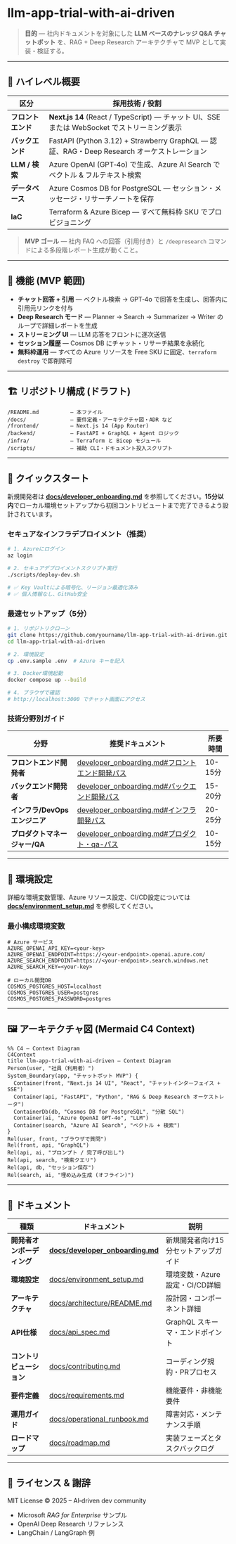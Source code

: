 # llm-app-trial-with-ai-driven

> **目的** — 社内ドキュメントを対象にした **LLM ベースのナレッジ Q\&A チャットボット** を、RAG + Deep Research アーキテクチャで MVP として実装・検証する。

---

## 🌟 ハイレベル概要

| 区分           | 採用技術 / 役割                                                                    |
| ------------ | ---------------------------------------------------------------------------- |
| **フロントエンド**  | **Next.js 14** (React / TypeScript) — チャット UI、SSE または WebSocket でストリーミング表示   |
| **バックエンド**   | FastAPI (Python 3.12) + Strawberry GraphQL — 認証、RAG・Deep Research オーケストレーション |
| **LLM / 検索** | Azure OpenAI (GPT‑4o) で生成、Azure AI Search でベクトル & フルテキスト検索                   |
| **データベース**   | Azure Cosmos DB for PostgreSQL — セッション・メッセージ・リサーチノートを保存                      |
| **IaC**      | Terraform & Azure Bicep — すべて無料枠 SKU でプロビジョニング                               |

> **MVP ゴール** — 社内 FAQ への回答（引用付き）と `/deepresearch` コマンドによる多段階レポート生成が動くこと。

---

## 📑 機能 (MVP 範囲)

* **チャット回答 + 引用** — ベクトル検索 → GPT‑4o で回答を生成し、回答内に引用元リンクを付与
* **Deep Research モード** — Planner → Search → Summarizer → Writer のループで詳細レポートを生成
* **ストリーミング UI** — LLM 応答をフロントに逐次送信
* **セッション履歴** — Cosmos DB にチャット・リサーチ結果を永続化
* **無料枠運用** — すべての Azure リソースを Free SKU に固定、`terraform destroy` で即削除可

---

## 🏗️ リポジトリ構成 (ドラフト)

```text
/README.md          – 本ファイル
/docs/              – 要件定義・アーキテクチャ図・ADR など
/frontend/          – Next.js 14 (App Router)
/backend/           – FastAPI + GraphQL + Agent ロジック
/infra/             – Terraform と Bicep モジュール
/scripts/           – 補助 CLI・ドキュメント投入スクリプト
```

---

## 🚀 クイックスタート

新規開発者は **[docs/developer_onboarding.md](docs/developer_onboarding.md)** を参照してください。**15分以内**でローカル環境セットアップから初回コントリビュートまで完了できるよう設計されています。

### セキュアなインフラデプロイメント（推奨）

```bash
# 1. Azureにログイン
az login

# 2. セキュアデプロイメントスクリプト実行
./scripts/deploy-dev.sh

# ✅ Key Vaultによる暗号化、リージョン最適化済み
# ✅ 個人情報なし、GitHub安全
```

### 最速セットアップ（5分）

```bash
# 1. リポジトリクローン
git clone https://github.com/yourname/llm-app-trial-with-ai-driven.git
cd llm-app-trial-with-ai-driven

# 2. 環境設定
cp .env.sample .env  # Azure キーを記入

# 3. Docker環境起動
docker compose up --build

# 4. ブラウザで確認
# http://localhost:3000 でチャット画面にアクセス
```

### 技術分野別ガイド

| 分野                    | 推奨ドキュメント                                                                                                            | 所要時間    |
| --------------------- | ----------------------------------------------------------------------------------------------------------------- | ------- |
| **フロントエンド開発者**      | [developer_onboarding.md#フロントエンド開発パス](docs/developer_onboarding.md#フロントエンド開発パス)                                   | 10-15分  |
| **バックエンド開発者**       | [developer_onboarding.md#バックエンド開発パス](docs/developer_onboarding.md#バックエンド開発パス)                                     | 15-20分  |
| **インフラ/DevOps エンジニア** | [developer_onboarding.md#インフラ開発パス](docs/developer_onboarding.md#インフラ開発パス)                                         | 20-25分  |
| **プロダクトマネージャー/QA**  | [developer_onboarding.md#プロダクト・qa-パス](docs/developer_onboarding.md#プロダクト・qa-パス)                                   | 10-15分  |

---

## 🔧 環境設定

詳細な環境変数管理、Azure リソース設定、CI/CD設定については **[docs/environment_setup.md](docs/environment_setup.md)** を参照してください。

### 最小構成環境変数

```dotenv
# Azure サービス
AZURE_OPENAI_API_KEY=<your-key>
AZURE_OPENAI_ENDPOINT=https://<your-endpoint>.openai.azure.com/
AZURE_SEARCH_ENDPOINT=https://<your-endpoint>.search.windows.net
AZURE_SEARCH_KEY=<your-key>

# ローカル開発DB
COSMOS_POSTGRES_HOST=localhost
COSMOS_POSTGRES_USER=postgres
COSMOS_POSTGRES_PASSWORD=postgres
```

---

## 🖼️ アーキテクチャ図 (Mermaid C4 Context)

```mermaid
%% C4 – Context Diagram
C4Context
title llm-app-trial-with-ai-driven – Context Diagram
Person(user, "社員（利用者）")
System_Boundary(app, "チャットボット MVP") {
  Container(front, "Next.js 14 UI", "React", "チャットインターフェイス + SSE")
  Container(api, "FastAPI", "Python", "RAG & Deep Research オーケストレータ")
  ContainerDb(db, "Cosmos DB for PostgreSQL", "分散 SQL")
  Container(ai, "Azure OpenAI GPT‑4o", "LLM")
  Container(search, "Azure AI Search", "ベクトル + 検索")
}
Rel(user, front, "ブラウザで質問")
Rel(front, api, "GraphQL")
Rel(api, ai, "プロンプト / 完了呼び出し")
Rel(api, search, "検索クエリ")
Rel(api, db, "セッション保存")
Rel(search, ai, "埋め込み生成 (オフライン)")
```

---

## 📖 ドキュメント

| 種類                | ドキュメント                                                                                                                                        | 説明                           |
| ----------------- | --------------------------------------------------------------------------------------------------------------------------------------------- | ---------------------------- |
| **開発者オンボーディング**   | **[docs/developer_onboarding.md](docs/developer_onboarding.md)**                                                                               | 新規開発者向け15分セットアップガイド        |
| **環境設定**          | [docs/environment_setup.md](docs/environment_setup.md)                                                                                       | 環境変数・Azure設定・CI/CD詳細         |
| **アーキテクチャ**       | [docs/architecture/README.md](docs/architecture/README.md)                                                                                   | 設計図・コンポーネント詳細               |
| **API仕様**         | [docs/api_spec.md](docs/api_spec.md)                                                                                                         | GraphQL スキーマ・エンドポイント        |
| **コントリビューション**    | [docs/contributing.md](docs/contributing.md)                                                                                                 | コーディング規約・PRプロセス            |
| **要件定義**          | [docs/requirements.md](docs/requirements.md)                                                                                                 | 機能要件・非機能要件                   |
| **運用ガイド**         | [docs/operational_runbook.md](docs/operational_runbook.md)                                                                                   | 障害対応・メンテナンス手順              |
| **ロードマップ**        | [docs/roadmap.md](docs/roadmap.md)                                                                                                           | 実装フェーズとタスクバックログ            |

---

## 📝 ライセンス & 謝辞

MIT License © 2025 – AI‑driven dev community

* Microsoft *RAG for Enterprise* サンプル
* OpenAI Deep Research リファレンス
* LangChain / LangGraph 例
